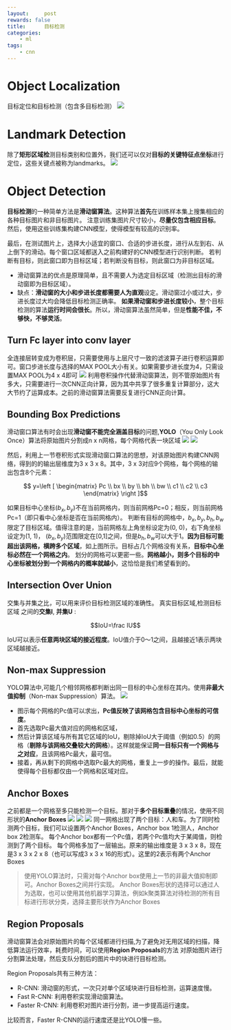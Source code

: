 ```yaml
---
layout:     post
rewards: false
title:      目标检测
categories:
    - ml
tags:
    - cnn
---
```


# Object Localization
目标定位和目标检测（包含多目标检测）
![](https://tva1.sinaimg.cn/large/006tNc79gy1fvu813kh3vj31iw0rwgpz.jpg)

# Landmark Detection
除了**矩形区域检**测目标类别和位置外，我们还可以仅对**目标的关键特征点坐标**进行定位，这些关键点被称为landmarks。
![](https://tva4.sinaimg.cn/large/006tNc79gy1fvu8e34tgij31ii0patbx.jpg)

# Object Detection
**目标检测**的一种简单方法是**滑动窗算法**。这种算法**首先**在训练样本集上搜集相应的各种目标图片和非目标图片。
注意训练集图片尺寸较小，**尽量仅包含相应目标**。然后，使用这些训练集构建CNN模型，使得模型有较高的识别率。
                          
最后，在测试图片上，选择大小适宜的窗口、合适的步进长度，进行从左到右、从上倒下的滑动。每个窗口区域都送入之前构建好的CNN模型进行识别判断。
若判断有目标，则此窗口即为目标区域；若判断没有目标，则此窗口为非目标区域。

- 滑动窗算法的优点是原理简单，且不需要人为选定目标区域（检测出目标的滑动窗即为目标区域）。
- 缺点：**滑动窗的大小和步进长度都需要人为直观**设定。滑动窗过小或过大，步进长度过大均会降低目标检测正确率。
**如果滑动窗和步进长度较小**，整个目标检测的算法**运行时间会很长**。所以，滑动窗算法虽然简单，但是**性能不佳，不够快，不够灵活**。

## Turn Fc layer into conv layer
全连接层转变成为卷积层，只需要使用与上层尺寸一致的滤波算子进行卷积运算即可。窗口步进长度与选择的MAX POOL大小有关。如果需要步进长度为4，只需设置MAX POOL为4 x 4即可
![](https://tva3.sinaimg.cn/large/006tNc79ly1fvuqosjf5dj31gi0mg75x.jpg)
利用卷积操作代替滑动窗算法，则不管原始图片有多大，只需要进行一次CNN正向计算，因为其中共享了很多重复计算部分，这大大节约了运算成本。之前的滑动窗算法需要反复进行CNN正向计算。

## Bounding Box Predictions
滑动窗口算法有时会出现**滑动窗不能完全涵盖目标**的问题,**YOLO**（You Only Look Once）算法将原始图片分割成n x n网格，每个网格代表一块区域
<span class='gp-2'>
    <img src='https://tva3.sinaimg.cn/large/006tNc79gy1fvuricv4xuj307607c76r.jpg' />
    <img src='https://tva3.sinaimg.cn/large/006tNc79gy1fvuriegb44j309h08q0va.jpg' />
</span>

然后，利用上一节卷积形式实现滑动窗口算法的思想，对该原始图片构建CNN网络，得到的的输出层维度为3 x 3 x 8。其中，3 x 3对应9个网格，每个网格的输出包含8个元素：

$$
y=\left [
\begin{matrix}
Pc \\
bx \\
by \\
bh \\
bw \\
c1 \\
c2 \\
c3
\end{matrix}
\right ]$$

如果目标中心坐标$(b_x,b_y)$不在当前网格内，则当前网格Pc=0；相反，则当前网格Pc=1（即只看中心坐标是否在当前网格内）。
判断有目标的网格中，$b_x,b_y,b_h,b_w$限定了目标区域。值得注意的是，当前网格左上角坐标设定为(0, 0)，右下角坐标设定为(1, 1)，
$(b_x,b_y)$范围限定在[0,1]之间，但是$b_h,b_w$可以大于1。**因为目标可能超出该网格，横跨多个区域**，如上图所示。目标占几个网格没有关系，**目标中心坐标必然在一个网格之内**。
划分的网格可以更密一些。**网格越小，则多个目标的中心坐标被划分到一个网格内的概率就越小**，这恰恰是我们希望看到的。

## Intersection Over Union
交集与并集之比，可以用来评价目标检测区域的准确性。
真实目标区域,检测目标区域 之间的**交集I**, **并集U** :

$$IoU=\frac IU$$

IoU可以表示**任意两块区域的接近程度**。IoU值介于0～1之间，且越接近1表示两块区域越接近。

## Non-max Suppression
YOLO算法中,可能几个相邻网格都判断出同一目标的中心坐标在其内。使用**非最大值抑制**（Non-max Suppression）算法。
![](https://tva2.sinaimg.cn/large/006tNc79gy1fvus0s8rpwj30a5083gqt.jpg)
- 图示每个网格的Pc值可以求出，**Pc值反映了该网格包含目标中心坐标的可信度**。
- 首先选取Pc最大值对应的网格和区域，
- 然后计算该区域与所有其它区域的IoU，剔除掉IoU大于阈值（例如0.5）的网格（**剔除与该网格交叠较大的网格**）。这样就能保证**同一目标只有一个网格与之对应**，且该网格Pc最大，最可信。
- 接着，再从剩下的网格中选取Pc最大的网格，重复上一步的操作。最后，就能使得每个目标都仅由一个网格和区域对应。

## Anchor Boxes
之前都是一个网格至多只能检测一个目标。那对于**多个目标重叠**的情况，使用不同形状的**Anchor Boxes**
<span class='gp-3'>
    <img src='https://tva2.sinaimg.cn/large/006tNc79gy1fvusgf9aq8j30rw0s0guh.jpg' />
    <img src='https://tva2.sinaimg.cn/large/006tNc79gy1fvusgom66ej30vi0dy74r.jpg' />
    <img src='https://tva3.sinaimg.cn/large/006tNc79gy1fvush0rcd7j30v40miacn.jpg' />
</span>
同一网格出现了两个目标：人和车。为了同时检测两个目标，我们可以设置两个Anchor Boxes，Anchor box 1检测人，Anchor box 2检测车。
每个Anchor box都有一个Pc值，若两个Pc值均大于某阈值，则检测到了两个目标。
每个网格多加了一层输出。原来的输出维度是 3 x 3 x 8，现在是3 x 3 x 2 x 8（也可以写成3 x 3 x 16的形式）。这里的2表示有两个Anchor Boxes

>使用YOLO算法时，只需对每个Anchor box使用上一节的非最大值抑制即可。Anchor Boxes之间并行实现。
Anchor Boxes形状的选择可以通过人为选取，也可以使用其他机器学习算法，例如k聚类算法对待检测的所有目标进行形状分类，选择主要形状作为Anchor Boxes

## Region Proposals
滑动窗算法会对原始图片的每个区域都进行扫描,为了避免对无用区域的扫描，降低算法运行效率，耗费时间，可以使用**Region Proposals**的方法
对原始图片进行分割算法处理，然后支队分割后的图片中的块进行目标检测。

Region Proposals共有三种方法：
- R-CNN: 滑动窗的形式，一次只对单个区域块进行目标检测，运算速度慢。
- Fast R-CNN: 利用卷积实现滑动窗算法。
- Faster R-CNN: 利用卷积对图片进行分割，进一步提高运行速度。

比较而言，Faster R-CNN的运行速度还是比YOLO慢一些。
